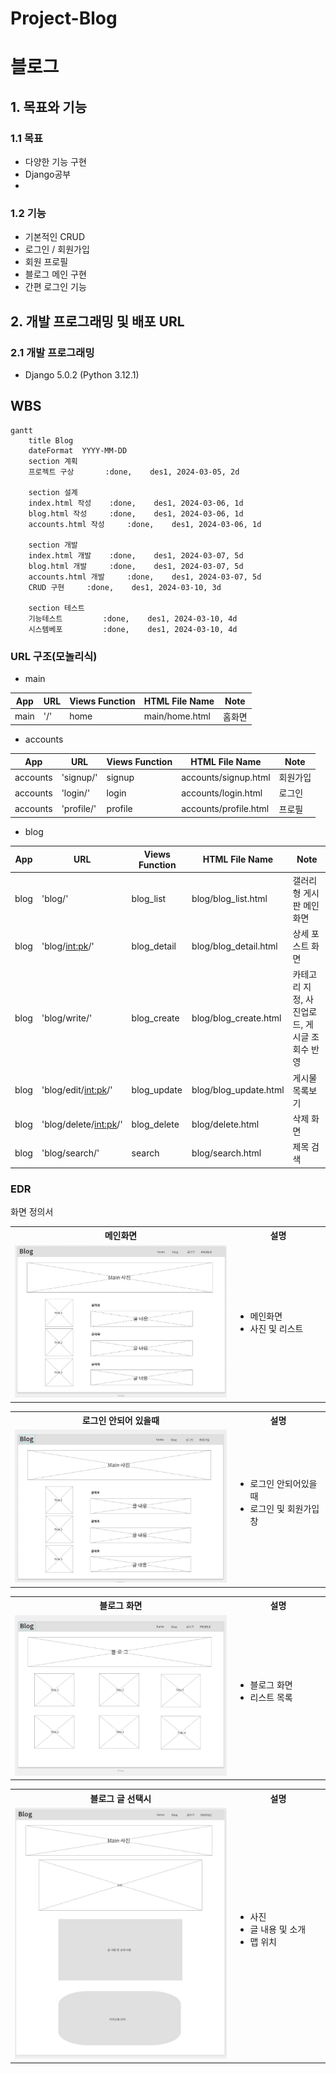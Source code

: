 # Project-Blog
# 블로그

## 1. 목표와 기능

### 1.1 목표
- 다양한 기능 구현
- Django공부
- 
### 1.2 기능
- 기본적인 CRUD
- 로그인 / 회원가입
- 회원 프로필
- 블로그 메인 구현
- 간편 로그인 기능

## 2. 개발 프로그래밍 및 배포 URL
### 2.1 개발 프로그래밍
- Django 5.0.2 (Python 3.12.1)



## WBS
```mermaid
gantt
    title Blog
    dateFormat  YYYY-MM-DD
    section 계획
    프로젝트 구상       :done,    des1, 2024-03-05, 2d

    section 설계
    index.html 작성    :done,    des1, 2024-03-06, 1d
    blog.html 작성     :done,    des1, 2024-03-06, 1d
    accounts.html 작성     :done,    des1, 2024-03-06, 1d

    section 개발
    index.html 개발    :done,    des1, 2024-03-07, 5d
    blog.html 개발     :done,    des1, 2024-03-07, 5d
    accounts.html 개발     :done,    des1, 2024-03-07, 5d
    CRUD 구현     :done,    des1, 2024-03-10, 3d

    section 테스트
    기능테스트         :done,    des1, 2024-03-10, 4d
    시스템베포         :done,    des1, 2024-03-10, 4d
```

### URL 구조(모놀리식)
- main

| App       | URL                                        | Views Function    | HTML File Name                        | Note           |
|-----------|--------------------------------------------|-------------------|---------------------------------------|----------------|
| main      | '/'                                        | home              | main/home.html                        | 홈화면         |


- accounts
  
| App       | URL                                        | Views Function    | HTML File Name                        | Note           |
|-----------|--------------------------------------------|-------------------|---------------------------------------|--------------- |
| accounts  | 'signup/'                                  | signup            | accounts/signup.html                  |회원가입        |
| accounts  | 'login/'                                   | login             | accounts/login.html                   |로그인          |
| accounts  | 'profile/'                                 | profile           | accounts/profile.html                 |프로필          |


- blog
  
| App       | URL                                        | Views Function    | HTML File Name                        | Note           |
|-----------|--------------------------------------------|-------------------|---------------------------------------|----------------|
| blog      | 'blog/'                                    | blog_list         | blog/blog_list.html                   |갤러리형 게시판 메인 화면  |
| blog      | 'blog/<int:pk>/'                           | blog_detail       | blog/blog_detail.html                 |상세 포스트 화면    |
| blog      | 'blog/write/'                              | blog_create       | blog/blog_create.html                 | 카테고리 지정, 사진업로드, 게시글 조회수 반영|
| blog      | 'blog/edit/<int:pk>/'                      | blog_update       | blog/blog_update.html                 | 게시물목록보기 |
| blog      | 'blog/delete/<int:pk>/'                    | blog_delete       | blog/delete.html                      | 삭제 화면      |
| blog      | 'blog/search/'                             | search            | blog/search.html                      | 제목 검색     |



### EDR

 화면 정의서 
    <table>
        <tr>
            <th>메인화면</th>
            <th>설명</th>
        </tr>
        <tr width="70%">
            <td width="70%">
                <img src="image/메인.JPG">
            </td>
            <td>
                <ul>
                    <li>메인화면</li>
                    <li>사진 및 리스트</li>
                </ul>
            </td>
        </tr>
    </table>
    <table>
        <tr>
            <th>로그인 안되어 있을때</th>
            <th>설명</th>
        </tr>
        <tr>
            <td width="70%">
                <img src="image/로그인 안되어있을때.JPG">
            </td>
            <td>
                <ul>
                    <li>로그인 안되어있을때</li>
                    <li>로그인 및 회원가입창</li>      
                </ul>
            </td>
        </tr>
    </table>
        <table>
        <tr>
            <th>블로그 화면</th>
            <th>설명</th>
        </tr>
        <tr>
            <td width="70%">
                <img src="image/블로그 리스트.JPG">
            </td>
            <td>
                <ul>
                    <li>블로그 화면</li>
                    <li>리스트 목록</li>         
                </ul>
            </td>
        </tr>
    </table>
        </table>
        <table>
        <tr>
            <th>블로그 글 선택시</th>
            <th>설명</th>
        </tr>
        <tr>
            <td width="70%">
                <img src="image/내용.JPG">
            </td>
            <td>
                <ul>
                    <li>사진</li>
                    <li>글 내용 및 소개</li>
                    <li>맵 위치</li>                 
                </ul>
            </td>
        </tr>
    </table>
